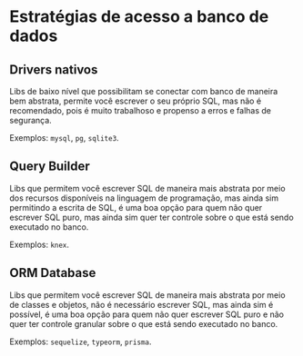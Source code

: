 # Estratégias de acesso a banco de dados

## Drivers nativos

Libs de baixo nível que possibilitam se conectar com banco de maneira bem abstrata, permite você escrever o seu próprio SQL, mas não é recomendado, pois é muito trabalhoso e propenso a erros e falhas de segurança.

Exemplos: `mysql`, `pg`, `sqlite3`.

## Query Builder

Libs que permitem você escrever SQL de maneira mais abstrata por meio dos recursos disponíveis na linguagem de programação, mas ainda sim permitindo a escrita de SQL, é uma boa opção para quem não quer escrever SQL puro, mas ainda sim quer ter controle sobre o que está sendo executado no banco.

Exemplos: `knex`.

## ORM Database

Libs que permitem você escrever SQL de maneira mais abstrata por meio de classes e objetos, não é necessário escrever SQL, mas ainda sim é possível, é uma boa opção para quem não quer escrever SQL puro e não quer ter controle granular sobre o que está sendo executado no banco.

Exemplos: `sequelize`, `typeorm`, `prisma`.